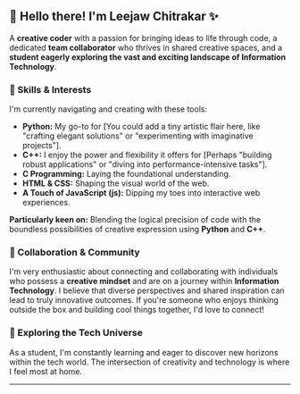 ## 👋 Hello there! I'm Leejaw Chitrakar ✨

A **creative coder** with a passion for bringing ideas to life through code, a dedicated **team collaborator** who thrives in shared creative spaces, 
and a **student eagerly exploring the vast and exciting landscape of Information Technology**.

### 🎨 Skills & Interests

I'm currently navigating and creating with these tools:

* **Python:** My go-to for [You could add a tiny artistic flair here, like "crafting elegant solutions" or "experimenting with imaginative projects"].
* **C++:** I enjoy the power and flexibility it offers for [Perhaps "building robust applications" or "diving into performance-intensive tasks"].
* **C Programming:** Laying the foundational understanding.
* **HTML & CSS:** Shaping the visual world of the web.
* **A Touch of JavaScript (js):** Dipping my toes into interactive web experiences.

**Particularly keen on:** Blending the logical precision of code with the boundless possibilities of creative expression using **Python** and **C++**.

### 🤝 Collaboration & Community

I'm very enthusiastic about connecting and collaborating with individuals who possess a **creative mindset** and are on a journey within **Information Technology**. 
I believe that diverse perspectives and shared inspiration can lead to truly innovative outcomes. If you're someone who enjoys thinking outside the box and building cool things together, I'd love to connect!

### 🌱 Exploring the Tech Universe

As a student, I'm constantly learning and eager to discover new horizons within the tech world. The intersection of creativity and technology is where I feel most at home.

---
